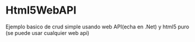 # Html5WebAPI
Ejemplo basico de  crud simple usando web API(echa en .Net) y html5 puro (se puede usar cualquier web api)
